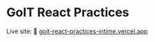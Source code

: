 # GoIT React Practices

Live site: 🔗 [goit-react-practices-intime.vercel.app](https://goit-react-practices-intime.vercel.app/)
